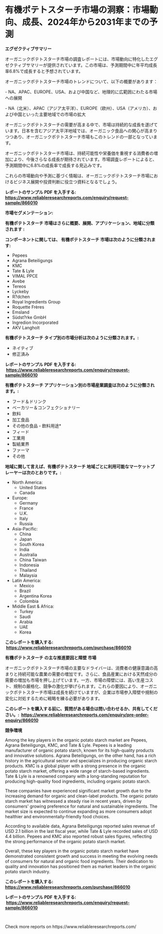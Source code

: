 <p><h1>有機ポテトスターチ市場の洞察：市場動向、成長、2024年から2031年までの予測</h1></p><p><strong>エグゼクティブサマリー</strong></p>
<p><p>オーガニックポテトスターチ市場の調査レポートには、市場動向に特化したエグゼクティブサマリーが提供されています。この市場は、予測期間中に年平均成長率6.8%で成長すると予想されています。</p><p>オーガニックポテトスターチ市場のトレンドについて、以下の概要があります：</p><p>- NA、APAC、EUROPE、USA、および中国など、地理的に広範囲にわたる市場への展開</p><p>- NA（北米）、APAC（アジア太平洋）、EUROPE（欧州）、USA（アメリカ）、および中国といった主要地域での市場の拡大</p><p>オーガニックポテトスターチの需要が高まる中で、市場は持続的な成長を遂げています。日本を含むアジア太平洋地域では、オーガニック食品への関心が高まりつつあり、オーガニックポテトスターチ市場もこのトレンドの一部となっています。</p><p>オーガニックポテトスターチ市場は、持続可能性や栄養価を重視する消費者の増加により、今後さらなる成長が期待されています。市場調査レポートによると、予測期間中に6.8%の成長率で成長する見込みです。</p><p>これらの市場動向や予測に基づく情報は、オーガニックポテトスターチ市場におけるビジネス展開や投資判断に役立つ資料となるでしょう。</p></p>
<p><strong>レポートのサンプル PDF を入手する: <a href="https://www.reliableresearchreports.com/enquiry/request-sample/866010">https://www.reliableresearchreports.com/enquiry/request-sample/866010</a></strong></p>
<p><strong>市場セグメンテーション:</strong></p>
<p><strong> 有機ポテトスターチ 市場はさらに概要、展開、アプリケーション、地域に分類されます :</strong></p>
<p><strong>コンポーネントに関しては、 有機ポテトスターチ 市場は次のように分類されます: &nbsp;</strong></p>
<p><ul><li>Pepees</li><li>Agrana Beteiligungs</li><li>KMC</li><li>Tate & Lyle</li><li>VIMAL PPCE</li><li>Avebe</li><li>Tereos</li><li>Lyckeby</li><li>R?dchen</li><li>Royal Ingredients Group</li><li>Roquette Frères</li><li>Emsland</li><li>Südst?rke GmbH</li><li>Ingredion Incorporated</li><li>AKV Langholt</li></ul></p>
<p><strong> 有機ポテトスターチ タイプ別の市場分析は次のように分類されます。:</strong></p>
<p><ul><li>ネイティブ</li><li>修正済み</li></ul></p>
<p><strong>レポートのサンプル PDF を入手する: &nbsp;<a href="https://www.reliableresearchreports.com/enquiry/request-sample/866010">https://www.reliableresearchreports.com/enquiry/request-sample/866010</a></strong></p>
<p><strong> 有機ポテトスターチ アプリケーション別の市場産業調査は次のように分類されます。:</strong></p>
<p><ul><li>フード＆ドリンク</li><li>ベーカリー＆コンフェクショナリー</li><li>飲料</li><li>加工食品</li><li>その他の食品・飲料用途*</li><li>フィード</li><li>工業用</li><li>製紙業界</li><li>ファーマ</li><li>その他</li></ul></p>
<p><strong>地域に関して言えば、有機ポテトスターチ 地域ごとに利用可能なマーケットプレーヤーは次のとおりです。:</strong></p>
<p><ul>
    <li>
        North America:
        <ul>
            <li>United States</li>
            <li>Canada</li>
        </ul>
    </li>
    <li>
        Europe:
        <ul>
            <li>Germany</li>
            <li>France</li>
            <li>U.K.</li>
            <li>Italy</li>
            <li>Russia</li>
        </ul>
    </li>
    <li>
        Asia-Pacific:
        <ul>
            <li>China</li>
            <li>Japan</li>
            <li>South Korea</li>
            <li>India</li>
            <li>Australia</li>
            <li>China Taiwan</li>
            <li>Indonesia</li>
            <li>Thailand</li>
            <li>Malaysia</li>
        </ul>
    </li>
    <li>
        Latin America:
        <ul>
            <li>Mexico</li>
            <li>Brazil</li>
            <li>Argentina Korea</li>
            <li>Colombia</li>
        </ul>
    </li>
    <li>
        Middle East & Africa:
        <ul>
            <li>Turkey</li>
            <li>Saudi</li>
            <li>Arabia</li>
            <li>UAE</li>
            <li>Korea</li>
        </ul>
    </li>
    </ul></p>
<p><strong>このレポートを購入する: &nbsp;<a href="https://www.reliableresearchreports.com/purchase/866010">https://www.reliableresearchreports.com/purchase/866010</a></strong></p>
<p><strong>有機ポテトスターチ の主な推進要因と障壁 市場</strong></p>
<p><p>オーガニックポテトスターチ市場の主要なドライバーは、消費者の健康意識の高まりと持続可能な農業の需要の増加です。さらに、食品産業における天然成分の需要の増加も市場を押し上げています。一方、市場の障壁には、高い生産コスト、規制の厳格化、競争の激化が挙げられます。これらの要因により、オーガニックポテトスターチ市場は成長を続けていますが、企業は市場参入障壁や規制の変化に対処するために戦略を練る必要があります。</p></p>
<p><strong>このレポートを購入する前に、質問がある場合は問い合わせるか、共有してください。:&nbsp; <a href="https://www.reliableresearchreports.com/enquiry/pre-order-enquiry/866010">https://www.reliableresearchreports.com/enquiry/pre-order-enquiry/866010</a></strong></p>
<p><strong>競争環境</strong></p>
<p><p>Among the key players in the organic potato starch market are Pepees, Agrana Beteiligungs, KMC, and Tate & Lyle. Pepees is a leading manufacturer of organic potato starch, known for its high-quality products and innovative solutions. Agrana Beteiligungs, on the other hand, has a rich history in the agricultural sector and specializes in producing organic starch products. KMC is a global player with a strong presence in the organic potato starch market, offering a wide range of starch-based ingredients. Tate & Lyle is a renowned company with a long-standing reputation for producing high-quality food ingredients, including organic potato starch.</p><p>These companies have experienced significant market growth due to the increasing demand for organic and clean-label products. The organic potato starch market has witnessed a steady rise in recent years, driven by consumers' growing preference for natural and sustainable ingredients. The market size is expected to continue expanding as more consumers adopt healthier and environmentally-friendly food choices.</p><p>According to available data, Agrana Beteiligungs reported sales revenue of USD 2.1 billion in the last fiscal year, while Tate & Lyle recorded sales of USD 4.4 billion. Pepees and KMC also reported robust sales figures, reflecting the strong performance of the organic potato starch market.</p><p>Overall, these key players in the organic potato starch market have demonstrated consistent growth and success in meeting the evolving needs of consumers for natural and organic food ingredients. Their dedication to quality and innovation has positioned them as market leaders in the organic potato starch industry.</p></p>
<p><strong>このレポートを購入する: &nbsp; <a href="https://www.reliableresearchreports.com/purchase/866010">https://www.reliableresearchreports.com/purchase/866010</a></strong></p>
<p><strong>レポートのサンプル PDF を入手する: &nbsp;<a href="https://www.reliableresearchreports.com/enquiry/request-sample/866010">https://www.reliableresearchreports.com/enquiry/request-sample/866010</a></strong><strong></strong></p>
<p>&nbsp;</p>
<p>Check more reports on https://www.reliableresearchreports.com/</p>